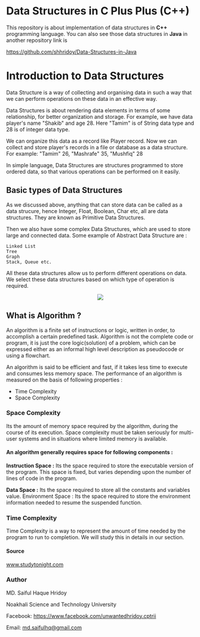 # Data Structures in C Plus Plus (C++)
This repository is about implementation of data structures in **C++** programming language.
You can also see those data structures in **Java** in another repository link is

https://github.com/shhridoy/Data-Structures-in-Java

# Introduction to Data Structures
Data Structure is a way of collecting and organising data in such a way that we can perform operations on these data in an effective way. 

Data Structures is about rendering data elements in terms of some relationship, for better organization and storage. 
For example, we have data player's name "Shakib" and age 28. Here "Tamim" is of String data type and 28 is of integer data type.

We can organize this data as a record like Player record. Now we can collect and store player's records in a file or database as a data structure. For example: "Tamim" 26, "Mashrafe" 35, "Mushfiq" 28

In simple language, Data Structures are structures programmed to store ordered data, so that various operations can be performed on it easily.

## Basic types of Data Structures
As we discussed above, anything that can store data can be called as a data strucure, hence Integer, Float, Boolean, Char etc, 
all are data structures. They are known as Primitive Data Structures.

Then we also have some complex Data Structures, which are used to store large and connected data. Some example of Abstract Data Structure are :

    Linked List
    Tree
    Graph
    Stack, Queue etc.

All these data structures allow us to perform different operations on data. We select these data structures based on which type of operation is required.

<p align="center">
<img src="http://www.studytonight.com/data-structures/images/introduction-to-data-structures.gif"?raw="true">
</p>

## What is Algorithm ?
An algorithm is a finite set of instructions or logic, written in order, to accomplish a certain predefined task. Algorithm is not the complete code or program, it is just the core logic(solution) of a problem, which can be expressed either as an informal high level description as pseudocode or using a flowchart.

An algorithm is said to be efficient and fast, if it takes less time to execute and consumes less memory space. The performance of an algorithm is measured on the basis of following properties :
* Time Complexity
* Space Complexity

### Space Complexity
Its the amount of memory space required by the algorithm, during the course of its execution. Space complexity must be taken seriously for multi-user systems and in situations where limited memory is available.

#### An algorithm generally requires space for following components :
**Instruction Space :** Its the space required to store the executable version of the program. This space is fixed, but varies depending upon the number of lines of code in the program.

**Data Space :** Its the space required to store all the constants and variables value.
    Environment Space : Its the space required to store the environment information needed to resume the suspended function.

### Time Complexity
Time Complexity is a way to represent the amount of time needed by the program to run to completion. We will study this in details in our section.

#### Source
www.studytonight.com

### Author
MD. Saiful Haque Hridoy

Noakhali Science and Technology University

Facebook:
https://www.facebook.com/unwantedhridoy.cptrii

Email: md.saifulhq@gmail.com

